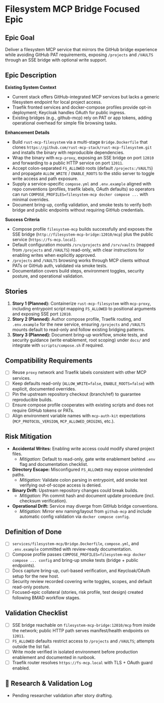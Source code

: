 # Filesystem MCP Bridge Focused Epic

## Epic Goal

Deliver a filesystem MCP service that mirrors the GitHub bridge experience while avoiding GitHub PAT requirements, exposing `/projects` and `/VAULTS` through an SSE bridge with optional write support.

## Epic Description

**Existing System Context**

- Current stack offers GitHub-integrated MCP services but lacks a generic filesystem endpoint for local project access.
- Traefik fronted services and docker-compose profiles provide opt-in deployment; Keycloak handles OAuth for public ingress.
- Existing bridges (e.g., github-mcp) rely on PAT or app tokens, adding operational overhead for simple file browsing tasks.

**Enhancement Details**

- Build `rust-mcp-filesystem` via a multi-stage `Bridge.Dockerfile` that clones `https://github.com/rust-mcp-stack/rust-mcp-filesystem.git` and installs the binary with reproducible dependencies.
- Wrap the binary with `mcp-proxy`, exposing an SSE bridge on port `12010` and forwarding to a public HTTP service on port `12011`.
- Accept colon-separated `FS_ALLOWED` roots (default `/projects:/VAULTS`) and propagate `ALLOW_WRITE` / `ENABLE_ROOTS` to the stdio server to toggle write access and path exposure.
- Supply a service-specific `compose.yml` and `.env.example` aligned with repo conventions (profiles, traefik labels, OAuth defaults) so operators can run `COMPOSE_PROFILES=filesystem-mcp docker compose ...` with minimal overrides.
- Document bring-up, config validation, and smoke tests to verify both bridge and public endpoints without requiring GitHub credentials.

**Success Criteria**

- Compose profile `filesystem-mcp` builds successfully and exposes the SSE bridge (`http://filesystem-mcp-bridge:12010/mcp`) plus the public service (`https://fs-mcp.local`).
- Default configuration mounts `/srv/projects` and `/srv/vaults` (mapped from `/projects` and `/VAULTS`) read-only, with clear instructions for enabling writes when explicitly approved.
- `/projects` and `/VAULTS` browsing works through MCP clients without PATs or GitHub auth, validated via smoke tests.
- Documentation covers build steps, environment toggles, security posture, and operational validation.

## Stories

1. **Story 1 (Planned):** Containerize `rust-mcp-filesystem` with `mcp-proxy`, including entrypoint script mapping `FS_ALLOWED` to positional arguments and exposing SSE port `12010`.
2. **Story 2 (Planned):** Author compose profile, Traefik routing, and `.env.example` for the new service, ensuring `/projects` and `/VAULTS` mounts default to read-only and follow existing bridging patterns.
3. **Story 3 (Planned):** Document bring-up workflow, smoke tests, and security guidance (write enablement, root scoping) under `docs/` and integrate with `scripts/compose.sh` if required.

## Compatibility Requirements

- [ ] Reuse `proxy` network and Traefik labels consistent with other MCP services.
- [ ] Keep defaults read-only (`ALLOW_WRITE=false`, `ENABLE_ROOTS=false`) with explicit, documented overrides.
- [ ] Pin the upstream repository checkout (branch/ref) to guarantee reproducible builds.
- [ ] Ensure compose profile cooperates with existing scripts and does not require GitHub tokens or PATs.
- [ ] Align environment variable names with `mcp-auth-kit` expectations (`MCP_PROTOCOL_VERSION`, `MCP_ALLOWED_ORIGINS`, etc.).

## Risk Mitigation

- **Accidental Writes:** Enabling write access could modify shared project files.
  - *Mitigation:* Default to read-only, gate write enablement behind `.env` flag and documentation checklist.
- **Directory Escape:** Misconfigured `FS_ALLOWED` may expose unintended paths.
  - *Mitigation:* Validate colon parsing in entrypoint, add smoke test verifying out-of-scope access is denied.
- **Binary Drift:** Upstream repository changes could break builds.
  - *Mitigation:* Pin commit hash and document update procedure (incl. checksum verification).
- **Operational Drift:** Service may diverge from GitHub bridge conventions.
  - *Mitigation:* Mirror env naming/layout from `github-mcp` and include automatic config validation via `docker compose config`.

## Definition of Done

- [ ] `services/filesystem-mcp/Bridge.Dockerfile`, `compose.yml`, and `.env.example` committed with review-ready documentation.
- [ ] Compose profile passes `COMPOSE_PROFILES=filesystem-mcp docker compose ... config` and bring-up smoke tests (bridge + public endpoints).
- [ ] Docs capture bring-up, curl-based verification, and Keycloak/OAuth setup for the new host.
- [ ] Security review recorded covering write toggles, scopes, and default read-only posture.
- [ ] Focused-epic collateral (stories, risk profile, test design) created following BMAD workflow stages.

## Validation Checklist

- [ ] SSE bridge reachable on `filesystem-mcp-bridge:12010/mcp` from inside the network; public HTTP path serves manifest/health endpoints on `12011`.
- [ ] `FS_ALLOWED` defaults restrict access to `/projects` and `/VAULTS`; attempts outside the list fail.
- [ ] Write mode verified in isolated environment before production enablement and documented in runbook.
- [ ] Traefik router resolves `https://fs-mcp.local` with TLS + OAuth guard enabled.

## 🔬 Research & Validation Log

- Pending researcher validation after story drafting.

